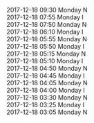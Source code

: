 2017-12-18 09:30 Monday  N  
2017-12-18 07:55 Monday  I  
2017-12-18 07:50 Monday  N  
2017-12-18 06:10 Monday  I  
2017-12-18 05:55 Monday  N  
2017-12-18 05:50 Monday  I  
2017-12-18 05:15 Monday  N  
2017-12-18 05:10 Monday  I  
2017-12-18 04:50 Monday  N  
2017-12-18 04:45 Monday  I  
2017-12-18 04:05 Monday  N  
2017-12-18 04:00 Monday  I  
2017-12-18 03:30 Monday  N  
2017-12-18 03:25 Monday  I  
2017-12-18 03:05 Monday  N  
